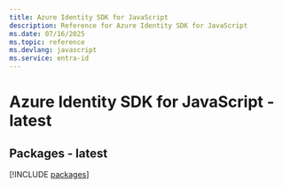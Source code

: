 ```yaml
---
title: Azure Identity SDK for JavaScript
description: Reference for Azure Identity SDK for JavaScript
ms.date: 07/16/2025
ms.topic: reference
ms.devlang: javascript
ms.service: entra-id
---
```

# Azure Identity SDK for JavaScript - latest
## Packages - latest
[!INCLUDE [packages](identity-index.md)]